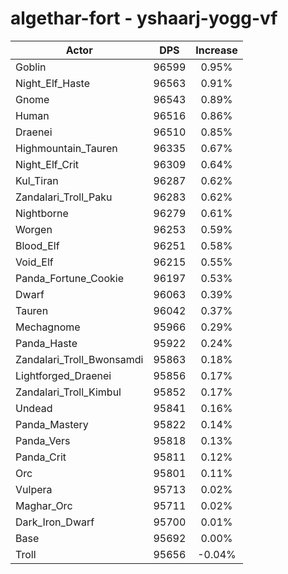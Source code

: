 # algethar-fort - yshaarj-yogg-vf
| Actor | DPS | Increase |
|---|:---:|:---:|
|Goblin|96599|0.95%|
|Night_Elf_Haste|96563|0.91%|
|Gnome|96543|0.89%|
|Human|96516|0.86%|
|Draenei|96510|0.85%|
|Highmountain_Tauren|96335|0.67%|
|Night_Elf_Crit|96309|0.64%|
|Kul_Tiran|96287|0.62%|
|Zandalari_Troll_Paku|96283|0.62%|
|Nightborne|96279|0.61%|
|Worgen|96253|0.59%|
|Blood_Elf|96251|0.58%|
|Void_Elf|96215|0.55%|
|Panda_Fortune_Cookie|96197|0.53%|
|Dwarf|96063|0.39%|
|Tauren|96042|0.37%|
|Mechagnome|95966|0.29%|
|Panda_Haste|95922|0.24%|
|Zandalari_Troll_Bwonsamdi|95863|0.18%|
|Lightforged_Draenei|95856|0.17%|
|Zandalari_Troll_Kimbul|95852|0.17%|
|Undead|95841|0.16%|
|Panda_Mastery|95822|0.14%|
|Panda_Vers|95818|0.13%|
|Panda_Crit|95811|0.12%|
|Orc|95801|0.11%|
|Vulpera|95713|0.02%|
|Maghar_Orc|95711|0.02%|
|Dark_Iron_Dwarf|95700|0.01%|
|Base|95692|0.00%|
|Troll|95656|-0.04%|
